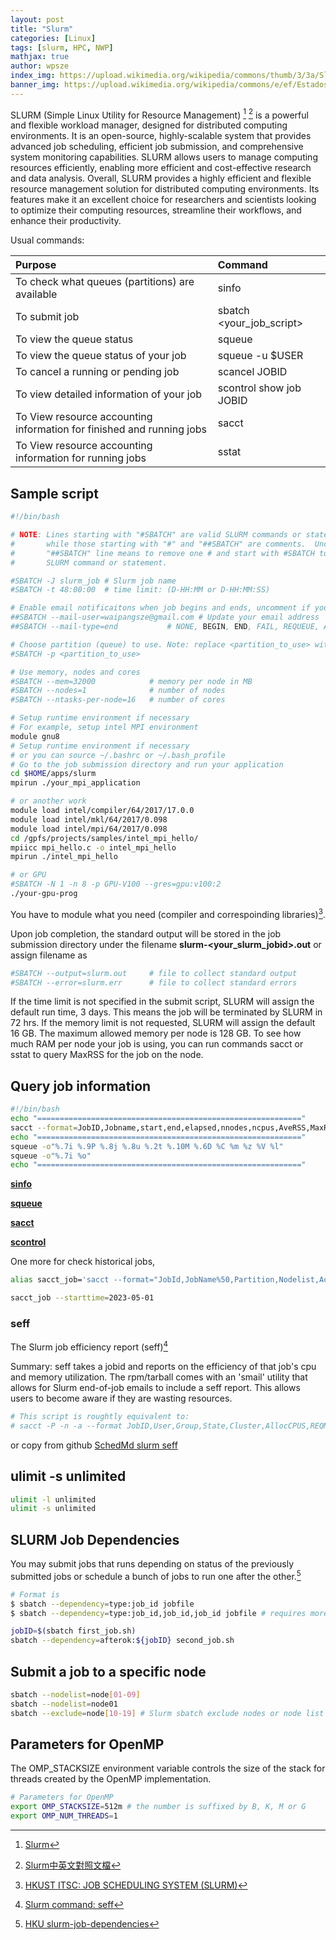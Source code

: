 ```yaml
---
layout: post
title: "Slurm"
categories: [Linux]
tags: [slurm, HPC, NWP]
mathjax: true
author: wpsze
index_img: https://upload.wikimedia.org/wikipedia/commons/thumb/3/3a/Slurm_logo.svg/255px-Slurm_logo.svg.png
banner_img: https://upload.wikimedia.org/wikipedia/commons/e/ef/EstadosTrabajosSLURM.jpg
---
```


SLURM (Simple Linux Utility for Resource Management) [^1] [^5] is a powerful and flexible workload manager, designed for distributed computing environments. It is an open-source, highly-scalable system that provides advanced job scheduling, efficient job submission, and comprehensive system monitoring capabilities. SLURM allows users to manage computing resources efficiently, enabling more efficient and cost-effective research and data analysis.
Overall, SLURM provides a highly efficient and flexible resource management solution for distributed computing environments. Its features make it an excellent choice for researchers and scientists looking to optimize their computing resources, streamline their workflows, and enhance their productivity.

Usual commands:

| Purpose	 | Command |
| :-----| :---- | 
| To check what queues (partitions) are available	| sinfo | 
| To submit job	| sbatch <your_job_script> | 
| To view the queue status	| squeue | 
| To view the queue status of your job	| squeue -u $USER | 
| To cancel a running or pending job	| scancel JOBID | 
| To view detailed information of your job	| scontrol show job JOBID | 
| To View resource accounting information for finished and running jobs | sacct |
| To View resource accounting information for running jobs | sstat |

## Sample script

```sh
#!/bin/bash

# NOTE: Lines starting with "#SBATCH" are valid SLURM commands or statements,
#       while those starting with "#" and "##SBATCH" are comments.  Uncomment
#       "##SBATCH" line means to remove one # and start with #SBATCH to be a
#       SLURM command or statement.

#SBATCH -J slurm_job # Slurm job name
#SBATCH -t 48:00:00  # time limit: (D-HH:MM or D-HH:MM:SS)

# Enable email notificaitons when job begins and ends, uncomment if you need it
##SBATCH --mail-user=waipangsze@gmail.com # Update your email address
##SBATCH --mail-type=end           # NONE, BEGIN, END, FAIL, REQUEUE, ALL

# Choose partition (queue) to use. Note: replace <partition_to_use> with the name of partition
#SBATCH -p <partition_to_use>

# Use memory, nodes and cores
#SBATCH --mem=32000            # memory per node in MB 
#SBATCH --nodes=1              # number of nodes
#SBATCH --ntasks-per-node=16   # number of cores

# Setup runtime environment if necessary
# For example, setup intel MPI environment
module gnu8
# Setup runtime environment if necessary 
# or you can source ~/.bashrc or ~/.bash_profile 
# Go to the job submission directory and run your application
cd $HOME/apps/slurm
mpirun ./your_mpi_application

# or another work
module load intel/compiler/64/2017/17.0.0
module load intel/mkl/64/2017/0.098
module load intel/mpi/64/2017/0.098
cd /gpfs/projects/samples/intel_mpi_hello/
mpiicc mpi_hello.c -o intel_mpi_hello
mpirun ./intel_mpi_hello

# or GPU
#SBATCH -N 1 -n 8 -p GPU-V100 --gres=gpu:v100:2
./your-gpu-prog
```

You have to module what you need (compiler and correspoinding libraries)[^2].

Upon job completion, the standard output will be stored in the job submission directory under the filename **slurm-<your_slurm_jobid>.out** or assign filename as

```sh
#SBATCH --output=slurm.out     # file to collect standard output
#SBATCH --error=slurm.err      # file to collect standard errors
```

If the time limit is not specified in the submit script, SLURM will assign the default run time, 3 days. This means the job will be terminated by SLURM in 72 hrs.
If the memory limit is not requested, SLURM will assign the default 16 GB. The maximum allowed memory per node is 128 GB. To see how much RAM per node your job is using, you can run commands sacct or sstat to query MaxRSS for the job on the node.

## Query job information
```sh
#!/bin/bash
echo "==========================================================="
sacct --format=JobID,Jobname,start,end,elapsed,nnodes,ncpus,AveRSS,MaxRSS,MaxDiskRead,MaxDiskWrite,CPUTime,MaxVMSize
echo "==========================================================="
squeue -o"%.7i %.9P %.8j %.8u %.2t %.10M %.6D %C %m %z %V %l"
squeue -o"%.7i %o"
echo "==========================================================="
```

[**sinfo**](https://slurm.schedmd.com/sinfo.html)

[**squeue**](https://slurm.schedmd.com/squeue.html)

[**sacct**](https://slurm.schedmd.com/sacct.html)

[**scontrol**](https://slurm.schedmd.com/scontrol.html)

One more for check historical jobs,
```sh
alias sacct_job='sacct --format="JobId,JobName%50,Partition,Nodelist,Account,AllocCPUS,State,Submit,Start,End,Elapsed"'

sacct_job --starttime=2023-05-01
```

### seff
The Slurm job efficiency report (seff)[^3]

Summary:
seff takes a jobid and reports on the efficiency of that job's cpu and memory utilization. The rpm/tarball comes with an 'smail' utility that allows for Slurm end-of-job emails to include a seff report. This allows users to become aware if they are wasting resources.
```sh
# This script is roughtly equivalent to:
# sacct -P -n -a --format JobID,User,Group,State,Cluster,AllocCPUS,REQMEM,TotalCPU,Elapsed,MaxRSS,ExitCode,NNodes,NTasks -j <job_id>
```

or copy from github
[SchedMd slurm seff](https://github.com/SchedMD/slurm/blob/260ced654c920481eaf03558e887741e673cca53/contribs/seff/seff)

## ulimit -s unlimited
```sh
ulimit -l unlimited
ulimit -s unlimited
```

## SLURM Job Dependencies
You may submit jobs that runs depending on status of the previously submitted jobs or schedule a bunch of jobs to run one after the other.[^4]
```sh
# Format is 
$ sbatch --dependency=type:job_id jobfile
$ sbatch --dependency=type:job_id,job_id,job_id jobfile # requires more than one job to be completed

jobID=$(sbatch first_job.sh)
sbatch --dependency=afterok:${jobID} second_job.sh
```

## Submit a job to a specific node
```sh
sbatch --nodelist=node[01-09]
sbatch --nodelist=node01
sbatch --exclude=node[10-19] # Slurm sbatch exclude nodes or node list
```

## Parameters for OpenMP
The OMP_STACKSIZE environment variable controls the size of the stack for threads created by the OpenMP implementation.
```sh 
# Parameters for OpenMP
export OMP_STACKSIZE=512m # the number is suffixed by B, K, M or G
export OMP_NUM_THREADS=1
```

[^1]: [Slurm](https://slurm.schedmd.com/documentation.html)
[^2]: [HKUST ITSC: JOB SCHEDULING SYSTEM (SLURM)](https://itsc.hkust.edu.hk/services/academic-teaching-support/high-performance-computing/hpc3-cluster/jobs) 
[^3]: [Slurm command: seff](https://bugs.schedmd.com/show_bug.cgi?id=1611)
[^4]: [HKU slurm-job-dependencies](https://hpc.hku.hk/guide/slurm-guide/slurm-job-dependencies/)
[^5]: [Slurm中英文對照文檔](https://docs.slurm.cn/master/man-pages-shou-ce)
[^6]: [HKU SLURM Job script](https://hpc.hku.hk/guide/slurm-guide/slurm-job-script/)


